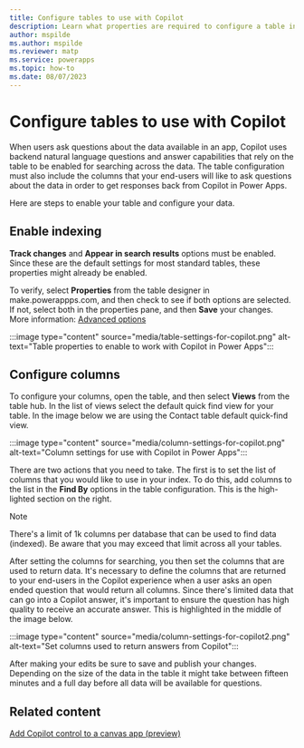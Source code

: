 ```yaml
---
title: Configure tables to use with Copilot
description: Learn what properties are required to configure a table in Dataverse so that the table data can be used with Copilot.
author: mspilde
ms.author: mspilde
ms.reviewer: matp
ms.service: powerapps
ms.topic: how-to
ms.date: 08/07/2023
---
```

# Configure tables to use with Copilot

When users ask questions about the data available in an app, Copilot uses backend natural language questions and answer capabilities that rely on the table to be enabled for searching across the data. The table configuration must also include the columns that your end-users will like to ask questions about the data in order to get responses back from Copilot in Power Apps.

Here are steps to enable your table and configure your data.

## Enable indexing

**Track changes** and **Appear in search results** options must be enabled. Since these are the default settings for most standard tables, these properties might already be enabled.

To verify, select **Properties** from the table designer in make.powerappps.com, and then check to see if both options are selected. If not, select both in the properties pane, and then **Save** your changes. More information: [Advanced options](create-edit-entities-portal.md#advanced-options)

:::image type="content" source="media/table-settings-for-copilot.png" alt-text="Table properties to enable to work with Copilot in Power Apps":::

## Configure columns

To configure your columns, open the table, and then select **Views** from the table hub. In the list of views select the default quick find view for your table.  In the image below we are using the Contact table default quick-find view.

:::image type="content" source="media/column-settings-for-copilot.png" alt-text="Column settings for use with Copilot in Power Apps":::

There are two actions that you need to take.  The first is to set the list of columns that you would like to use in your index. To do this, add columns to the list in the **Find By** options in the table configuration.  This is the high-lighted section on the right.

> [!NOTE]
> There's a limit of 1k columns per database that can be used to find data (indexed). Be aware that you may exceed that limit across all your tables.

After setting the columns for searching, you then set the columns that are used to return data. It's necessary to define the columns that are returned to your end-users in the Copilot experience when a user asks an open ended question that would return all columns. Since there's limited data that can go into a Copilot answer, it's important to ensure the question has high quality to receive an accurate answer. This is highlighted in the middle of the image below.

:::image type="content" source="media/column-settings-for-copilot2.png" alt-text="Set columns used to return answers from Copilot":::

After making your edits be sure to save and publish your changes. Depending on the size of the data in the table it might take between fifteen minutes and a full day before all data will be available for questions.

## Related content

[Add Copilot control to a canvas app (preview)](../canvas-apps/add-ai-copilot.md)
